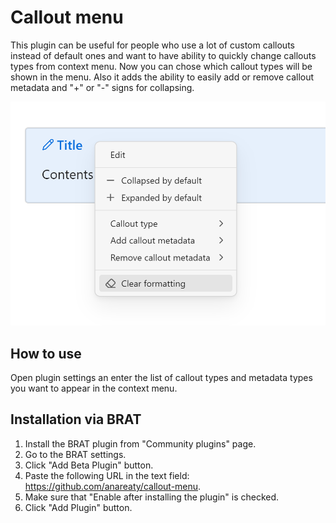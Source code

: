 # Callout menu

This plugin can be useful for people who use a lot of custom callouts instead of default ones and want to have ability to quickly change callouts types from context menu. Now you can chose which callout types will be shown in the menu. Also it adds the ability to easily add or remove callout metadata and "+" or "-" signs for collapsing. 

![](screenshots/Callout-menu.png)

## How to use

Open plugin settings an enter the list of callout types and metadata types you want to appear in the context menu.

## Installation via BRAT
1. Install the BRAT plugin from "Community plugins" page.
2. Go to the BRAT settings.
3. Click "Add Beta Plugin" button.
4. Paste the following URL in the text field: https://github.com/anareaty/callout-menu.
5. Make sure that "Enable after installing the plugin" is checked.
6. Click "Add Plugin" button.
